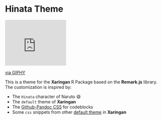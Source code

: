 # Hinata Theme

<iframe src="https://giphy.com/embed/qKr1nIRfIQPYI" width="200" frameBorder="0" class="giphy-embed" allowFullScreen></iframe><p><a href="https://giphy.com/gifs/naruto-shippuden-well-qKr1nIRfIQPYI">via GIPHY</a></p>

This is a theme for the **Xaringan** R Package based on the **Remark.js** library. The customization is inspired by:
* The `Hinata` character of Naruto :smile:
* The `default` theme of **Xaringan**
* The [Github-Pandoc CSS](https://gist.github.com/dashed/6714393) for codeblocks
* Some `css` snippets from other [default theme](https://github.com/yihui/xaringan/wiki/Themes) in **Xaringan** 